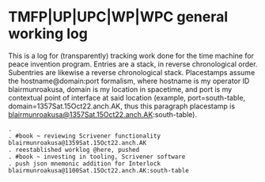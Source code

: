 # TMFP|UP|UPC|WP|WPC general working log

This is a log for (transparently) tracking work done for the time machine for peace invention program. Entries are a stack, in reverse chronological order. Subentries are likewise a reverse chronological stack. Placestamps assume the hostname@domain:port formalism, where hostname is my operator ID blairmunroakusa, domain is my location in spacetime, and port is my contextual point of interface at said location (example, port=south-table, domain=1357Sat.15Oct22.anch.AK, thus this paragraph placestamp is blairmunroakusa@1357Sat.15Oct22.anch.AK:south-table).

```
. 
. #book ~ reviewing Scrivener functionality
blairmunroakusa@1359Sat.15Oct22.anch.AK
. reestablished worklog @here, pushed
. #book ~ investing in tooling, Scrivener software
. push json mnemonic addition for Interlock
blairmunroakusa@1100Sat.15Oct22.anch.AK:south-table
